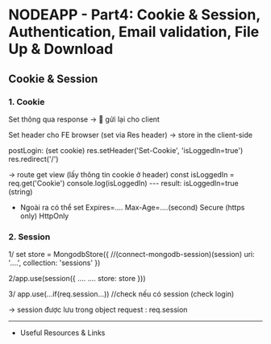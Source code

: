 # NODEAPP - Part4: Cookie & Session, Authentication, Email validation, File Up & Download

## Cookie & Session 

### 1. Cookie

Set thông qua response -> 🚀 gửi lại cho client 

Set header cho FE browser (set via Res header) -> store in the client-side

postLogin: (set cookie)
    res.setHeader('Set-Cookie', 'isLoggedIn=true')
    res.redirect('/')

-> route get view (lấy thông tin cookie ở header)
    const isLoggedIn = req.get('Cookie') 
    console.log(isLoggedIn) 
    ---
    result: isLoggedIn=true (string)

* Ngoài ra có thể set
    Expires=....
    Max-Age=....(second)
    Secure (https only)
    HttpOnly 

### 2. Session

1/ set store = MongodbStore({ //(connect-mongodb-session)(session)
    uri: '....',
    collection: 'sessions'
})

2/app.use(session({
    ....
    ....
    store: store
}))

3/ app.use(...if(req.session...)) //check nếu có session (check login)

-> session được lưu trong object request : req.session 

---------

* Useful Resources & Links


